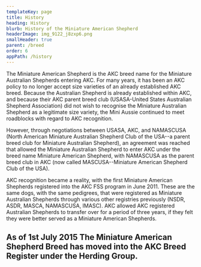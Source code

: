```yaml
---
templateKey: page
title: History
heading: History
blurb: History of the Miniature American Shepherd
headerImage: img_9122_j8zxp6.png
smallHeader: true
parent: /breed
order: 6
appPath: /history
---
```


The Miniature American Shepherd is the AKC breed name for the Miniature Australian Shepherds entering AKC. For many years, it has been an AKC policy to no longer accept size varieties of an already established AKC breed. Because the Australian Shepherd is already established within AKC, and because their AKC parent breed club (USASA-United States Australian Shepherd Association) did not wish to recognise the Miniature Australian Shepherd as a legitimate size variety, the Mini Aussie continued to meet roadblocks with regard to AKC recognition.

However, through negotiations between USASA, AKC, and NAMASCUSA (North American Miniature Australian Shepherd Club of the USA--a parent breed club for Miniature Australian Shepherd), an agreement was reached that allowed the Miniature Australian Shepherd to enter AKC under the breed name Miniature American Shepherd, with NAMASCUSA as the parent breed club in AKC (now called MASCUSA--Miniature American Shepherd Club of the USA).

AKC recognition became a reality, with the first Miniature American Shepherds registered into the AKC FSS program in June 2011. These are the same dogs, with the same pedigrees, that were registered as Miniature Australian Shepherds through various other registries previously (NSDR, ASDR, MASCA, NAMASCUSA, IMASC). AKC allowed AKC registered Australian Shepherds to transfer over for a period of three years, if they felt they were better served as a Miniature American Shepherds.

## As of 1st July 2015 The Miniature American Shepherd Breed has moved into the AKC Breed Register under the Herding Group.
